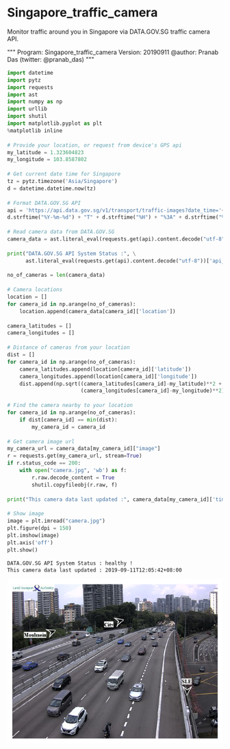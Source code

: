 # Singapore_traffic_camera
Monitor traffic around you in Singapore via DATA.GOV.SG traffic camera API.

"""
Program: Singapore_traffic_camera 
Version: 20190911 
@author: Pranab Das (twitter: @pranab_das) 
"""

```python
import datetime
import pytz
import requests
import ast
import numpy as np
import urllib 
import shutil
import matplotlib.pyplot as plt
%matplotlib inline

# Provide your location, or request from device's GPS api
my_latitude = 1.323604823
my_longitude = 103.8587802

# Get current date time for Singapore 
tz = pytz.timezone('Asia/Singapore')
d = datetime.datetime.now(tz)

# Format DATA.GOV.SG API
api = 'https://api.data.gov.sg/v1/transport/traffic-images?date_time='+ \
d.strftime("%Y-%m-%d") + "T" + d.strftime("%H") + "%3A" + d.strftime("%M") + "%3A00"

# Read camera data from DATA.GOV.SG
camera_data = ast.literal_eval(requests.get(api).content.decode("utf-8"))["items"][0]["cameras"]

print("DATA.GOV.SG API System Status :", \
      ast.literal_eval(requests.get(api).content.decode("utf-8"))['api_info']['status'], '!')

no_of_cameras = len(camera_data)

# Camera locations 
location = []
for camera_id in np.arange(no_of_cameras):
    location.append(camera_data[camera_id]['location'])
    
camera_latitudes = []
camera_longitudes = []

# Distance of cameras from your location
dist = []
for camera_id in np.arange(no_of_cameras):
    camera_latitudes.append(location[camera_id]['latitude'])
    camera_longitudes.append(location[camera_id]['longitude'])
    dist.append(np.sqrt((camera_latitudes[camera_id]-my_latitude)**2 + \
                        (camera_longitudes[camera_id]-my_longitude)**2))

# Find the camera nearby to your location
for camera_id in np.arange(no_of_cameras):
    if dist[camera_id] == min(dist):
        my_camera_id = camera_id

# Get camera image url
my_camera_url = camera_data[my_camera_id]["image"]
r = requests.get(my_camera_url, stream=True)
if r.status_code == 200:
    with open("camera.jpg", 'wb') as f:
        r.raw.decode_content = True
        shutil.copyfileobj(r.raw, f)

print("This camera data last updated :", camera_data[my_camera_id]['timestamp'])

# Show image
image = plt.imread("camera.jpg")
plt.figure(dpi = 150)
plt.imshow(image)
plt.axis('off')
plt.show()
```

    DATA.GOV.SG API System Status : healthy !
    This camera data last updated : 2019-09-11T12:05:42+08:00



![png](output_0_1.png)



```python

```
